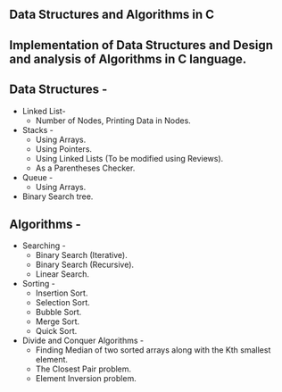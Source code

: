 ## Data Structures and Algorithms in C

## Implementation of Data Structures and Design and analysis of Algorithms in C language.

##  Data Structures -
  * Linked List-
    * Number of Nodes, Printing Data in Nodes.
  * Stacks -
    * Using Arrays.
    * Using Pointers.
    * Using Linked Lists (To be modified using Reviews).
    * As a Parentheses Checker.
  * Queue -
    * Using Arrays.
  * Binary Search tree.

## Algorithms -
 * Searching -
 	* Binary Search (Iterative).
 	* Binary Search (Recursive).
 	* Linear Search.
 * Sorting - 
 	* Insertion Sort.
 	* Selection Sort.
 	* Bubble Sort.
 	* Merge Sort.
 	* Quick Sort.
 * Divide and Conquer Algorithms -
 	* Finding Median of two sorted arrays along with the Kth smallest element.
 	* The Closest Pair problem.
 	* Element Inversion problem.

